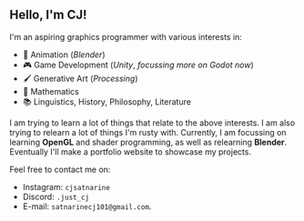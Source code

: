 ## Hello, I'm CJ!
I'm an aspiring graphics programmer with various interests in: 
- :movie_camera: Animation (*Blender*)
- :video_game: Game Development (*Unity*, *focussing more on Godot now*)
- :paintbrush: Generative Art (*Processing*)
- :triangular_ruler: Mathematics
- :books: Linguistics, History, Philosophy, Literature

I am trying to learn a lot of things that relate to the above interests. I am also trying to relearn a lot of things I'm rusty with. 
Currently, I am focussing on learning **OpenGL** and shader programming, as well as relearning **Blender**. Eventually I'll make a portfolio website to showcase my projects.

Feel free to contact me on:
- Instagram: `cjsatnarine`
- Discord: `.just_cj`
- E-mail: `satnarinecj101@gmail.com`. 

<!--
**CJSatnarine/CJSatnarine** is a ✨ _special_ ✨ repository because its `README.md` (this file) appears on your GitHub profile.

Here are some ideas to get you started:

- 🔭 I’m currently working on ...
- 🌱 I’m currently learning ...
- 👯 I’m looking to collaborate on ...
- 🤔 I’m looking for help with ...
- 💬 Ask me about ...
- 📫 How to reach me: ...
- 😄 Pronouns: ...
- ⚡ Fun fact: ...
-->
